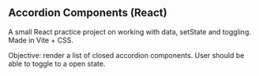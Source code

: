 ## Accordion Components (React)

A small React practice project on working with data, setState and toggling. Made in Vite + CSS.

Objective: render a list of closed accordion components. User should be able to toggle to a open state.
